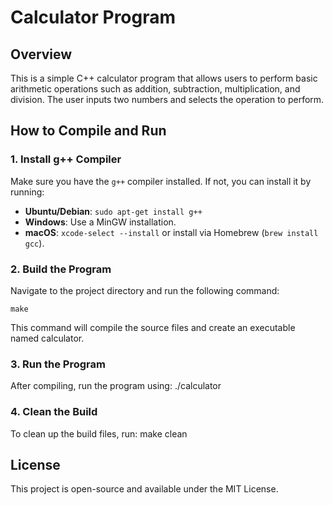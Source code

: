 # Calculator Program

## Overview

This is a simple C++ calculator program that allows users to perform basic arithmetic operations such as addition, subtraction, multiplication, and division. The user inputs two numbers and selects the operation to perform.

## How to Compile and Run

### 1. Install g++ Compiler

Make sure you have the `g++` compiler installed. If not, you can install it by running:

- **Ubuntu/Debian**: `sudo apt-get install g++`
- **Windows**: Use a MinGW installation.
- **macOS**: `xcode-select --install` or install via Homebrew (`brew install gcc`).

### 2. Build the Program

Navigate to the project directory and run the following command:

    make

This command will compile the source files and create an executable named calculator.

### 3. Run the Program
After compiling, run the program using:
./calculator
### 4. Clean the Build
To clean up the build files, run:
make clean
## License
This project is open-source and available under the MIT License.